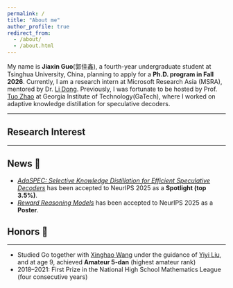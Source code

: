```yaml
---
permalink: /
title: "About me"
author_profile: true
redirect_from: 
  - /about/
  - /about.html
---
```


My name is **Jiaxin Guo**(郭佳鑫), a fourth-year undergraduate student at Tsinghua University, China, planning to apply for a **Ph.D. program in Fall 2026**. Currently, I am a research intern at Microsoft Research Asia (MSRA), mentored by Dr. [Li Dong](https://dong.li/). Previously, I was fortunate to be hosted by Prof. [Tuo Zhao](https://www2.isye.gatech.edu/~tzhao80/) at Georgia Institute of Technology(GaTech), where I worked on adaptive knowledge distillation for speculative decoders.  

---
## Research Interest
---

## News 🎉

- [*AdaSPEC: Selective Knowledge Distillation for Efficient Speculative Decoders*](https://neurips.cc/virtual/2025/poster/115055) has been accepted to NeurIPS 2025 as a **Spotlight (top 3.5%)**.  
- [*Reward Reasoning Models*](https://neurips.cc/virtual/2025/poster/117713) has been accepted to NeurIPS 2025 as a **Poster**.  

## Honors 🏅
---

- Studied Go together with [Xinghao Wang](https://en.wikipedia.org/wiki/Wang_Xinghao) under the guidance of [Yiyi Liu](https://baike.baidu.com/item/%E5%88%98%E8%BD%B6%E4%B8%80/1566496), and at age 9, achieved **Amateur 5-dan** (highest amateur rank)  
- 2018–2021: First Prize in the National High School Mathematics League (four consecutive years)  
